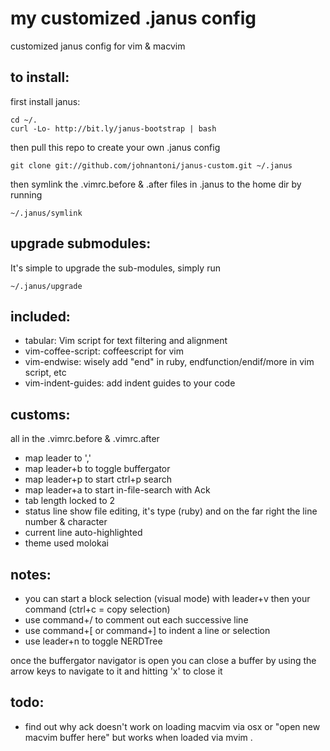 # my customized .janus config

customized janus config for vim & macvim

## to install:

first install janus: 

    cd ~/.
    curl -Lo- http://bit.ly/janus-bootstrap | bash

then pull this repo to create your own .janus config

    git clone git://github.com/johnantoni/janus-custom.git ~/.janus

then symlink the .vimrc.before & .after files in .janus to the home dir by running

    ~/.janus/symlink

## upgrade submodules:

It's simple to upgrade the sub-modules, simply run

    ~/.janus/upgrade

## included:

* tabular: Vim script for text filtering and alignment
* vim-coffee-script: coffeescript for vim
* vim-endwise: wisely add "end" in ruby, endfunction/endif/more in vim script, etc
* vim-indent-guides: add indent guides to your code

## customs:

all in the .vimrc.before & .vimrc.after

* map leader to ','
* map leader+b to toggle buffergator
* map leader+p to start ctrl+p search
* map leader+a to start in-file-search with Ack
* tab length locked to 2
* status line show file editing, it's type (ruby) and on the far right the line number & character
* current line auto-highlighted
* theme used molokai

## notes:

* you can start a block selection (visual mode) with leader+v then your command (ctrl+c = copy selection)
* use command+/ to comment out each successive line
* use command+[ or command+] to indent a line or selection
* use leader+n to toggle NERDTree

once the buffergator navigator is open you can close a buffer by using the arrow keys to navigate to it and hitting 'x' to close it

## todo:

* find out why ack doesn't work on loading macvim via osx or "open new
  macvim buffer here" but works when loaded via mvim .


